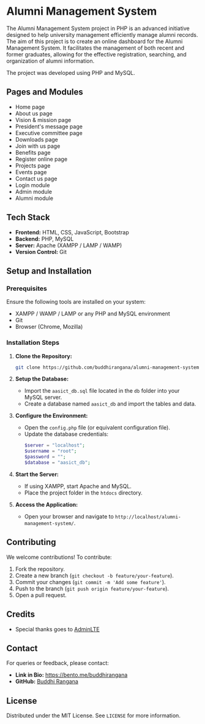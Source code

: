 # Alumni Management System
The Alumni Management System project in PHP is an advanced initiative designed to help university management efficiently manage alumni records. The aim of this project is to create an online dashboard for the Alumni Management System. It facilitates the management of both recent and former graduates, allowing for the effective registration, searching, and organization of alumni information.

The project was developed using PHP and MySQL. 

## Pages and Modules
- Home page
- About us page
- Vision & mission page
- President's message page
- Executive committee page
- Downloads page
- Join with us page
- Benefits page
- Register online page
- Projects page
- Events page
- Contact us page
- Login module
- Admin module
- Alumni module

## Tech Stack
- **Frontend:** HTML, CSS, JavaScript, Bootstrap
- **Backend:** PHP, MySQL
- **Server:** Apache (XAMPP / LAMP / WAMP)
- **Version Control:** Git

## Setup and Installation

### Prerequisites
Ensure the following tools are installed on your system:
- XAMPP / WAMP / LAMP or any PHP and MySQL environment
- Git
- Browser (Chrome, Mozilla)

### Installation Steps
1. **Clone the Repository:**
   ```bash
   git clone https://github.com/buddhirangana/alumni-management-system.git
   ```

2. **Setup the Database:**
   - Import the `aasict_db.sql` file located in the `db` folder into your MySQL server.
   - Create a database named `aasict_db` and import the tables and data.

3. **Configure the Environment:**
   - Open the `config.php` file (or equivalent configuration file).
   - Update the database credentials:
     ```php
     $server = "localhost";
     $username = "root";
     $password = "";
     $database = "aasict_db";
     ```

4. **Start the Server:**
   - If using XAMPP, start Apache and MySQL.
   - Place the project folder in the `htdocs` directory.

5. **Access the Application:**
   - Open your browser and navigate to `http://localhost/alumni-management-system/`.

## Contributing
We welcome contributions! To contribute:
1. Fork the repository.
2. Create a new branch (`git checkout -b feature/your-feature`).
3. Commit your changes (`git commit -m 'Add some feature'`).
4. Push to the branch (`git push origin feature/your-feature`).
5. Open a pull request.

## Credits
- Special thanks goes to [AdminLTE](https://adminlte.io/)

## Contact
For queries or feedback, please contact:
- **Link in Bio:** https://bento.me/buddhirangana
- **GitHub:** [Buddhi Rangana](https://github.com/buddhirangana)

## License
Distributed under the MIT License. See `LICENSE` for more information.



